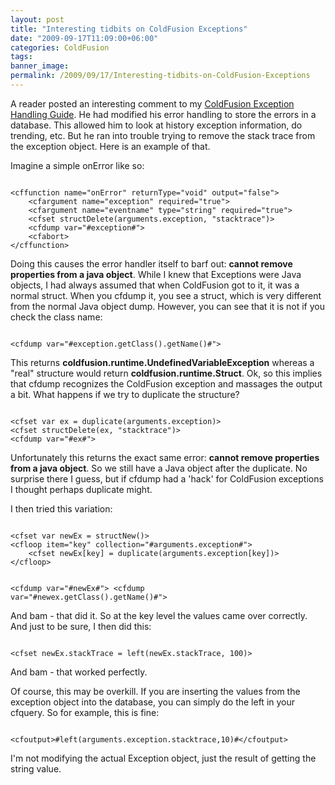 ```yaml
---
layout: post
title: "Interesting tidbits on ColdFusion Exceptions"
date: "2009-09-17T11:09:00+06:00"
categories: ColdFusion 
tags: 
banner_image: 
permalink: /2009/09/17/Interesting-tidbits-on-ColdFusion-Exceptions
---
```


A reader posted an interesting comment to my <a href="http://www.raymondcamden.com/index.cfm/2007/12/5/The-Complete-Guide-to-Adding-Error-Handling-to-Your-ColdFusion-Application">ColdFusion Exception Handling Guide</a>. He had modified his error handling to store the errors in a database. This allowed him to look at history exception information, do trending, etc. But he ran into trouble trying to remove the stack trace from the exception object. Here is an example of that.
<!--more-->
Imagine a simple onError like so:

<code>
&lt;cffunction name="onError" returnType="void" output="false"&gt;
	&lt;cfargument name="exception" required="true"&gt;
	&lt;cfargument name="eventname" type="string" required="true"&gt;
	&lt;cfset structDelete(arguments.exception, "stacktrace")&gt;
	&lt;cfdump var="#exception#"&gt;
	&lt;cfabort&gt;
&lt;/cffunction&gt;
</code>

Doing this causes the error handler itself to barf out: <b>cannot remove properties from a java object</b>. While I knew that Exceptions were Java objects, I had always assumed that when ColdFusion got to it, it was a normal struct. When you cfdump it, you see a struct, which is very different from the normal Java object dump. However, you can see that it is not if you check the class name:

<code>
&lt;cfdump var="#exception.getClass().getName()#"&gt;
</code>

This returns <b>coldfusion.runtime.UndefinedVariableException</b> whereas a "real" structure would return <b>coldfusion.runtime.Struct</b>. Ok, so this implies that cfdump recognizes the ColdFusion exception and massages the output a bit. What happens if we try to duplicate the structure?

<code>
&lt;cfset var ex = duplicate(arguments.exception)&gt;
&lt;cfset structDelete(ex, "stacktrace")&gt;
&lt;cfdump var="#ex#"&gt;
</code>

Unfortunately this returns the exact same error: <b>cannot remove properties from a java object</b>. So we still have a Java object after the duplicate. No surprise there I guess, but if cfdump had a 'hack' for ColdFusion exceptions I thought perhaps duplicate might. 

I then tried this variation:

<code>
&lt;cfset var newEx = structNew()&gt;
&lt;cfloop item="key" collection="#arguments.exception#"&gt;
	&lt;cfset newEx[key] = duplicate(arguments.exception[key])&gt;
&lt;/cfloop&gt;

&lt;cfdump var="#newEx#"&gt;
&lt;cfdump var="#newex.getClass().getName()#"&gt;
</code>

And bam - that did it. So at the key level the values came over correctly. And just to be sure, I then did this:

<code>
&lt;cfset newEx.stackTrace = left(newEx.stackTrace, 100)&gt;
</code>

And bam - that worked perfectly.

Of course, this may be overkill. If you are inserting the values from the exception object into the database, you can simply do the left in your cfquery. So for example, this is fine: 

<code>
&lt;cfoutput&gt;#left(arguments.exception.stacktrace,10)#&lt;/cfoutput&gt;
</code>

I'm not modifying the actual Exception object, just the result of getting the string value.
